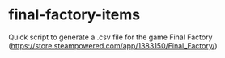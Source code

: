 # final-factory-items
Quick script to generate a .csv file for the game Final Factory (https://store.steampowered.com/app/1383150/Final_Factory/)
